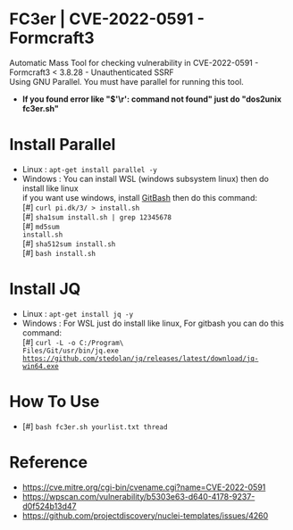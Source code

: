 # FC3er | CVE-2022-0591 - Formcraft3
Automatic Mass Tool for checking vulnerability in CVE-2022-0591 - Formcraft3 < 3.8.28 - Unauthenticated SSRF<br>Using GNU Parallel. You must have parallel for running this tool.<br>
- <b>If you found error like "$'\r': command not found" just do "dos2unix fc3er.sh"</b>
# Install Parallel
- Linux : <code>apt-get install parallel -y</code><br>
- Windows : You can install WSL (windows subsystem linux) then do install like linux<br>if you want use windows, install <a href="https://git-scm.com/download/win">GitBash</a> then do this command: <br>
[#] <code>curl pi.dk/3/ > install.sh </code><br>[#] <code>sha1sum install.sh | grep 12345678 </code><br>[#] <code>md5sum install.sh </code><br>[#] <code>sha512sum install.sh </code><br>[#] <code>bash install.sh</code><br>
# Install JQ 
- Linux : <code>apt-get install jq -y</code><br>
- Windows : For WSL just do install like linux, For gitbash you can do this command: <br>
[#] <code>curl -L -o C:/Program\ Files/Git/usr/bin/jq.exe https://github.com/stedolan/jq/releases/latest/download/jq-win64.exe</code>
# How To Use
- [#] <code>bash fc3er.sh yourlist.txt thread</code>
# Reference
- https://cve.mitre.org/cgi-bin/cvename.cgi?name=CVE-2022-0591
- https://wpscan.com/vulnerability/b5303e63-d640-4178-9237-d0f524b13d47
- https://github.com/projectdiscovery/nuclei-templates/issues/4260
